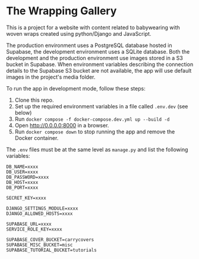 # The Wrapping Gallery

This is a project for a website with content related to babywearing with woven wraps created using python/Django and JavaScript.

The production environment uses a PostgreSQL database hosted in Supabase, the development environment uses a SQLite database. Both the development and the production environment use images stored in a S3 bucket in Supabase. When environment variables describing the connection details to the Supabase S3 bucket are not available, the app will use default images in the project's media folder.

To run the app in development mode, follow these steps:

1. Clone this repo.
2. Set up the required environment variables in a file called `.env.dev` (see below)
3. Run `docker compose -f docker-compose.dev.yml up --build -d`
4. Open http://0.0.0.0:8000 in a browser.
5. Run `docker compose down` to stop running the app and remove the Docker container.

The `.env` files must be at the same level as `manage.py` and list the following variables:

```
DB_NAME=xxxx
DB_USER=xxxx
DB_PASSWORD=xxxx
DB_HOST=xxxx
DB_PORT=xxxx

SECRET_KEY=xxxx

DJANGO_SETTINGS_MODULE=xxxx
DJANGO_ALLOWED_HOSTS=xxxx

SUPABASE_URL=xxxx
SERVICE_ROLE_KEY=xxxx

SUPABASE_COVER_BUCKET=carrycovers
SUPABASE_MISC_BUCKET=misc
SUPABASE_TUTORIAL_BUCKET=tutorials
```
